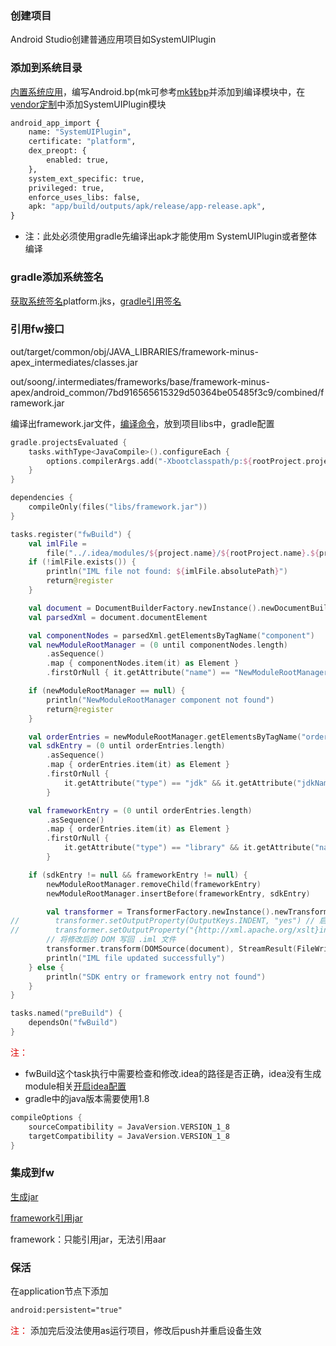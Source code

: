 ### 创建项目
Android Studio创建普通应用项目如SystemUIPlugin
### 添加到系统目录
[内置系统应用](environment.md#vendor_app)，编写Android.bp(mk可参考[mk转bp](environment.md#mk_bp)并添加到编译模块中，在[vendor定制](environment.md#vendor)中添加SystemUIPlugin模块
```mk
android_app_import {
    name: "SystemUIPlugin",
    certificate: "platform",
    dex_preopt: {
        enabled: true,
    },
    system_ext_specific: true,
	privileged: true,
    enforce_uses_libs: false,
    apk: "app/build/outputs/apk/release/app-release.apk",
}
```
- 注：此处必须使用gradle先编译出apk才能使用m SystemUIPlugin或者整体编译
### gradle添加系统签名
[获取系统签名](environment.md#system_sign)platform.jks，[gradle引用签名](../../android_studio.md#gradle_8.9)

### 引用fw接口
out/target/common/obj/JAVA_LIBRARIES/framework-minus-apex_intermediates/classes.jar

out/soong/.intermediates/frameworks/base/framework-minus-apex/android_common/7bd916565615329d50364be05485f3c9/combined/framework.jar

编译出framework.jar文件，[编译命令](../fws_aosp_make.md#name_mod)，放到项目libs中，gradle配置
```kts
gradle.projectsEvaluated {
    tasks.withType<JavaCompile>().configureEach {
        options.compilerArgs.add("-Xbootclasspath/p:${rootProject.projectDir}/${project.name}/libs/framework.jar")
    }
}

dependencies {
    compileOnly(files("libs/framework.jar"))
}

tasks.register("fwBuild") {
    val imlFile =
        file("../.idea/modules/${project.name}/${rootProject.name}.${project.name}.main.iml")
    if (!imlFile.exists()) {
        println("IML file not found: ${imlFile.absolutePath}")
        return@register
    }

    val document = DocumentBuilderFactory.newInstance().newDocumentBuilder().parse(imlFile)
    val parsedXml = document.documentElement

    val componentNodes = parsedXml.getElementsByTagName("component")
    val newModuleRootManager = (0 until componentNodes.length)
        .asSequence()
        .map { componentNodes.item(it) as Element }
        .firstOrNull { it.getAttribute("name") == "NewModuleRootManager" }

    if (newModuleRootManager == null) {
        println("NewModuleRootManager component not found")
        return@register
    }

    val orderEntries = newModuleRootManager.getElementsByTagName("orderEntry")
    val sdkEntry = (0 until orderEntries.length)
        .asSequence()
        .map { orderEntries.item(it) as Element }
        .firstOrNull {
            it.getAttribute("type") == "jdk" && it.getAttribute("jdkName").startsWith("Android API")
        }

    val frameworkEntry = (0 until orderEntries.length)
        .asSequence()
        .map { orderEntries.item(it) as Element }
        .firstOrNull {
            it.getAttribute("type") == "library" && it.getAttribute("name").contains("framework")
        }

    if (sdkEntry != null && frameworkEntry != null) {
        newModuleRootManager.removeChild(frameworkEntry)
        newModuleRootManager.insertBefore(frameworkEntry, sdkEntry)

        val transformer = TransformerFactory.newInstance().newTransformer()
//        transformer.setOutputProperty(OutputKeys.INDENT, "yes") // 启用缩进
//        transformer.setOutputProperty("{http://xml.apache.org/xslt}indent-amount", "4") // 设置缩进为 4 个空格
        // 将修改后的 DOM 写回 .iml 文件
        transformer.transform(DOMSource(document), StreamResult(FileWriter(imlFile)))
        println("IML file updated successfully")
    } else {
        println("SDK entry or framework entry not found")
    }
}

tasks.named("preBuild") {
    dependsOn("fwBuild")
}
```
<font color="#dd0000">注：</font>
- fwBuild这个task执行中需要检查和修改.idea的路径是否正确，idea没有生成module相关[开启idea配置](../../android_studio.md#enable_idea)
- gradle中的java版本需要使用1.8

```kts
compileOptions {
    sourceCompatibility = JavaVersion.VERSION_1_8
    targetCompatibility = JavaVersion.VERSION_1_8
}
```
### 集成到fw
[生成jar](../../android_studio.md#gradle_jar)

[framework引用jar](../fws_mk_bp.md#import_fws)

framework：只能引用jar，无法引用aar

### 保活
在application节点下添加
```xml
android:persistent="true"
```
<font color="#dd0000">注：</font>
添加完后没法使用as运行项目，修改后push并重启设备生效